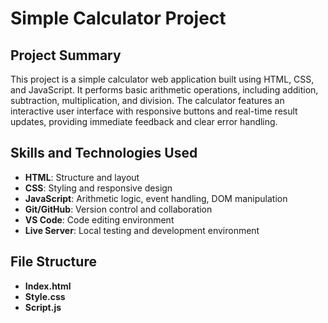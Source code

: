 # Simple Calculator Project

## Project Summary
This project is a simple calculator web application built using HTML, CSS, and JavaScript. It performs basic arithmetic operations, including addition, subtraction, multiplication, and division. The calculator features an interactive user interface with responsive buttons and real-time result updates, providing immediate feedback and clear error handling.

## Skills and Technologies Used
- **HTML**: Structure and layout
- **CSS**: Styling and responsive design
- **JavaScript**: Arithmetic logic, event handling, DOM manipulation
- **Git/GitHub**: Version control and collaboration
- **VS Code**: Code editing environment
- **Live Server**: Local testing and development environment

## File Structure
- **Index.html**
- **Style.css**
- **Script.js**